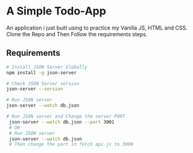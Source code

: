 # A Simple Todo-App
An application i just buitl using to practice my Vanilla JS, HTML and CSS.
Clone the Repo and Then Follow the requirements steps.

## Requirements
```bash
# Install JSON Server Globally
npm install -g json-server

# Check JSON Server version
json-server --version

# Run JSON server
json-server --watch db.json

# Run JSON server and Change the server PORT
 json-server --watch db.json --port 3001
 # OR
 # Run JSON server
 json-server --watch db.json
 # Then change the port in fetch api js to 3000
```


